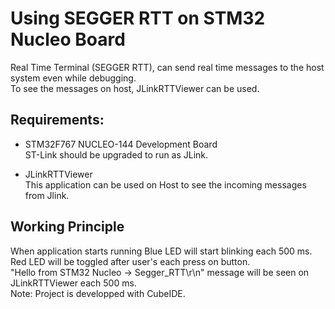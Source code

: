 # Using SEGGER RTT on STM32 Nucleo Board

Real Time Terminal (SEGGER RTT), can send real time messages to the host system even while debugging.<br>
To see the messages on host, JLinkRTTViewer can be used.

## Requirements:
- STM32F767 NUCLEO-144 Development Board<br>
    ST-Link should be upgraded to run as JLink.<br>

- JLinkRTTViewer<br>
    This application can be used on Host to see the incoming messages from Jlink.

## Working Principle
When application starts running Blue LED will start blinking each 500 ms.<br>
Red LED will be toggled after user's each press on button.<br>
"Hello from STM32 Nucleo -> Segger_RTT\r\n" message will be seen on JLinkRTTViewer each 500 ms.<br>
Note: Project is developped with CubeIDE.

